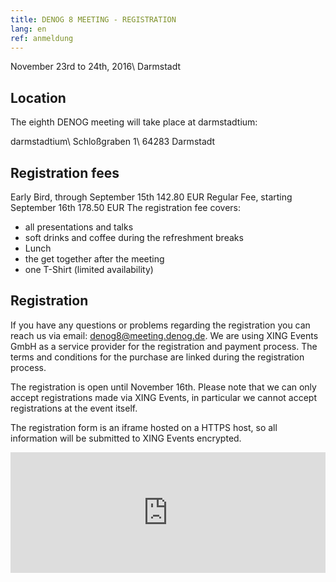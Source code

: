```yaml
---
title: DENOG 8 MEETING - REGISTRATION
lang: en 
ref: anmeldung
---
```

November 23rd to 24th, 2016\\
Darmstadt

## Location

The eighth DENOG meeting will take place at darmstadtium:

darmstadtium\\
Schloßgraben 1\\
64283 Darmstadt

## Registration fees

Early Bird, through September 15th	142.80 EUR
Regular Fee, starting September 16th	178.50 EUR
The registration fee covers:

- all presentations and talks
- soft drinks and coffee during the refreshment breaks
- Lunch
- the get together after the meeting
- one T-Shirt (limited availability)

## Registration

If you have any questions or problems regarding the registration you can reach us via email: denog8@meeting.denog.de. We are using XING Events GmbH as a service provider for the registration and payment process. The terms and conditions for the purchase are linked during the registration process.

The registration is open until November 16th. Please note that we can only accept registrations made via XING Events, in particular we cannot accept registrations at the event itself.

The registration form is an iframe hosted on a HTTPS host, so all information will be submitted to XING Events encrypted.

<iframe src="https://www.xing-events.com/WQWPNKI.html?viewType=iframe&amp;distributionChannel=CHANNEL_IFRAME&amp;panelId=2752910&amp;useDefaults=false&amp;resizeIFrame=true" frameborder="0" width="650px" height="650px" id="_amiandoIFrame2752910" style="padding: 0px; margin: 0px; border-width: 0px; width: 100%; height: 193px;">&lt;p&gt;Diese Seite benötigt die Unterstützung von Frames durch Ihren Browser. Bitte nutzen Sie einen Browser, der die Darstellung von Frames unterstützt, damit das Ticketvorverkaufs-Modul angezeigt werden kann.&lt;/p&gt;&lt;p&gt;Probieren Sie die XING Events &lt;a href="https://www.xing-events.com"&gt;online Registrierung&lt;/a&gt; noch heute aus.&lt;/p&gt;</iframe>